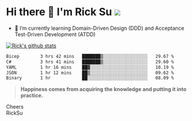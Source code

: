 # Hi there 👋 I'm Rick Su ![](https://komarev.com/ghpvc/?username=ricksu978)
<!--
**ricksu978/ricksu978** is a ✨ _special_ ✨ repository because its `README.md` (this file) appears on your GitHub profile.

Here are some ideas to get you started:

- 🔭 I’m currently working on ...
-->
- 🌱 I’m currently learning Domain-Driven Design (DDD) and Acceptance Test-Driven Development (ATDD)
<!--
- 👯 I’m looking to collaborate on ...
- 🤔 I’m looking for help with ...
- 💬 Ask me about ...
- 📫 How to reach me: ...
- 😄 Pronouns: ...
- ⚡ Fun fact: ...
-->
[![Rick's github stats](https://github-readme-stats.vercel.app/api?username=ricksu978&theme=dark)](https://github.com/ricksu978/ricksu978)

<!--START_SECTION:waka-->

```txt
Bicep        3 hrs 42 mins   ███████▒░░░░░░░░░░░░░░░░░   29.67 %
C#           3 hrs 41 mins   ███████▒░░░░░░░░░░░░░░░░░   29.60 %
YAML         1 hr 16 mins    ██▓░░░░░░░░░░░░░░░░░░░░░░   10.19 %
JSON         1 hr 12 mins    ██▒░░░░░░░░░░░░░░░░░░░░░░   09.62 %
Binary       1 hr            ██░░░░░░░░░░░░░░░░░░░░░░░   08.09 %
```

<!--END_SECTION:waka-->

> **Happiness comes from acquiring the knowledge and putting it into practice.**

Cheers  
RickSu 
